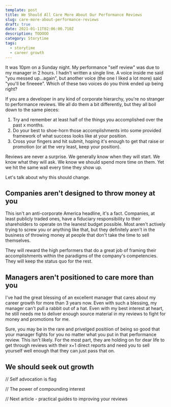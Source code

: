 ```yaml
---
template: post
title: We Should All Care More About Our Performance Reviews
slug: care-more-about-performance-reviews
draft: true
date: 2021-01-11T02:06:00.710Z
description: TODOOO
category: Storytime
tags:
  - storytime
  - career growth
---
```

It was 10pm on a Sunday night. My performance "self review" was due to my manager in 2 hours. I hadn't written a single line. A voice inside me said "you messed up...again", but another voice (the one I liked a lot more) said "you'll be fineeee". Which of these two voices do you think ended up being right?

If you are a developer in any kind of corporate hierarchy, you're no stranger to performance reviews. We all do them a bit differently, but they all boil down to the same pieces: 

1. Try and remember at least half of the things you accomplished over the past x months. 
2. Do your best to shoe-horn those accomplishments into some provided framework of what success looks like at your position.
3. Cross your fingers and hit submit, hoping it's enough to get that raise or promotion (or at the very least, keep your position). 

Reviews are never a surprise. We generally know when they will start. We know what they will ask. We know we should spend more time on them. Yet we hit the same wall every time they show up. 

Let's talk about why this should change. 

## Companies aren't designed to throw money at you

This isn't an anti-corporate America headline, it's a fact. Companies, at least publicly traded ones, have a fiduciary responsibility to their shareholders to operate on the leanest budget possible. Most aren't actively trying to screw you or anything like that, but they definitely aren't in the business of throwing money at people that don't take the time to sell themselves. 

They will reward the high performers that do a great job of framing their accomplishments within the paradigms of the company's competencies. They will keep the status quo for the rest. 

## Managers aren't positioned to care more than you

I've had the great blessing of an excellent manager that cares about my career growth for more than 3 years now. Even with such a blessing, my manager can't pull a rabbit out of a hat. Even with my best interest at heart, he still needs me to deliver enough source material in my reviews to fight for money and promotions for me. 

Sure, you may be in the rare and privelged positiion of being so good that your manager fights for you no matter what you put in that performance review. This isn't likely. For the most part, they are holding on for dear life to get through reviews with their x+1 direct reports and need you to sell yourself well enough that they can just pass that on. 

## We should seek out growth

// Self advocation is flag

// The power of compounding interest

// Next article - practical guides to improving your reviews

